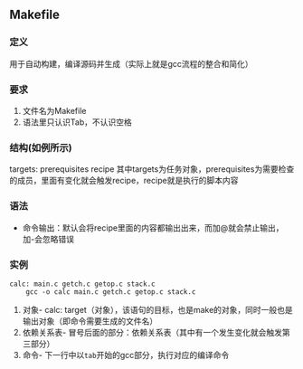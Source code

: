 Makefile
---
### 定义
用于自动构建，编译源码并生成（实际上就是gcc流程的整合和简化）
### 要求
1. 文件名为Makefile
2. 语法里只认识Tab，不认识空格
### 结构(如例所示)
targets: prerequisites
    recipe
其中targets为任务对象，prerequisites为需要检查的成员，里面有变化就会触发recipe，recipe就是执行的脚本内容
### 语法
- 命令输出：默认会将recipe里面的内容都输出出来，而加@就会禁止输出，加-会忽略错误



### 实例
```
calc: main.c getch.c getop.c stack.c
    gcc -o calc main.c getch.c getop.c stack.c
``` 
1. 对象- calc: target（对象），该语句的目标，也是make的对象，同时一般也是输出对象（即命令需要生成的文件名）
2. 依赖关系表- 冒号后面的部分：依赖关系表（其中有一个发生变化就会触发第三部分）   
3. 命令- 下一行中以`tab`开始的gcc部分，执行对应的编译命令
